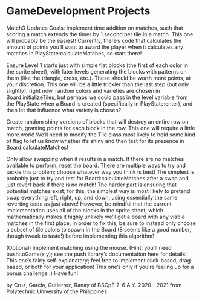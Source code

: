 # GameDevelopment Projects
Match3 Updates
Goals:
Implement time addition on matches, such that scoring a match extends the timer by 1 second per tile in a match. This one will probably be the easiest! Currently, there’s code that calculates the amount of points you’ll want to award the player when it calculates any matches in PlayState:calculateMatches, so start there!

Ensure Level 1 starts just with simple flat blocks (the first of each color in the sprite sheet), with later levels generating the blocks with patterns on them (like the triangle, cross, etc.). These should be worth more points, at your discretion. This one will be a little trickier than the last step (but only slightly); right now, random colors and varieties are chosen in Board:initializeTiles, but perhaps we could pass in the level variable from the PlayState when a Board is created (specifically in PlayState:enter), and then let that influence what variety is chosen?

Create random shiny versions of blocks that will destroy an entire row on match, granting points for each block in the row. This one will require a little more work! We’ll need to modify the Tile class most likely to hold some kind of flag to let us know whether it’s shiny and then test for its presence in Board:calculateMatches!

Only allow swapping when it results in a match. If there are no matches available to perform, reset the board. There are multiple ways to try and tackle this problem; choose whatever way you think is best! The simplest is probably just to try and test for Board:calculateMatches after a swap and just revert back if there is no match! The harder part is ensuring that potential matches exist; for this, the simplest way is most likely to pretend swap everything left, right, up, and down, using essentially the same reverting code as just above! However, be mindful that the current implementation uses all of the blocks in the sprite sheet, which mathematically makes it highly unlikely we’ll get a board with any viable matches in the first place; in order to fix this, be sure to instead only choose a subset of tile colors to spawn in the Board (8 seems like a good number, though tweak to taste!) before implementing this algorithm!

(Optional) Implement matching using the mouse. (Hint: you’ll need push:toGame(x,y); see the push library’s documentation here for details! This one’s fairly self-explanatory; feel free to implement click-based, drag-based, or both for your application! This one’s only if you’re feeling up for a bonus challenge :) Have fun!

by Cruz, Garcia, Gutierrez, Ranay of BSCpE 2-6 A.Y. 2020 - 2021 from Polytechnic University of the Philippines 
